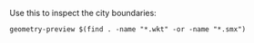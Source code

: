 Use this to inspect the city boundaries:

    geometry-preview $(find . -name "*.wkt" -or -name "*.smx")
